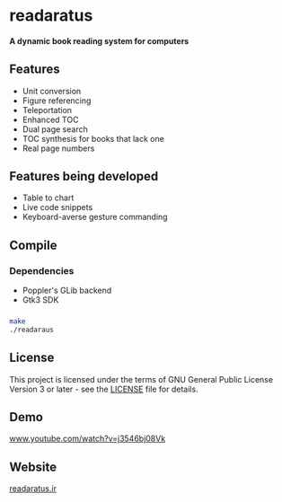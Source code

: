 #  readaratus
####  A dynamic book reading system for computers
## Features
- Unit conversion
- Figure referencing
- Teleportation
- Enhanced TOC
- Dual page search
- TOC synthesis for books that lack one
- Real page numbers
## Features being developed
- Table to chart
- Live code snippets 
- Keyboard-averse gesture commanding

## Compile
### Dependencies
 - Poppler's GLib backend
 - Gtk3 SDK
 ###
 ```bash
 make
 ./readaraus
 ```

## License
This project is licensed under the terms of GNU General Public License Version 3 or later - see the [LICENSE](LICENSE) file for details.

## Demo
www.youtube.com/watch?v=j3546bj08Vk

## Website
[readaratus.ir](https://www.readaratus.ir)
